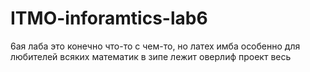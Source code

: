 # ITMO-inforamtics-lab6
6ая лаба это конечно что-то с чем-то, но латех имба особенно для любителей всяких математик
в зипе лежит оверлиф проект весь
